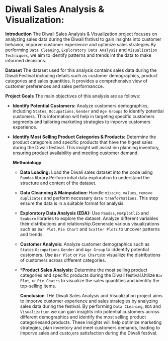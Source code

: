 # Diwali Sales Analysis & Visualization:

**Introduction**
The Diwali Sales Analysis & Visualization project focuses on analyzing sales data during the Diwali frstivsl to gain insights into customer behavior, imporve customer experience and optimize sales strategies.By performing `Data Cleaning`, `Exploratory Data Analysis` and `Visualization Techniques`, we aim to identify patterns and trends int the data to make informed decisions.

**Dataset**
The dataset used for this analysis contains sales data during the Diwali Festival including details such as customer demographics, product categories and sales quantities. It provides a comprehensive view of customer preferences and sales performancce.

**Project Goals**
The main  objectives of this analysis are as follows:
- **Identify Potential Customers:** Analyze customers demographics, including `States`, `Occupations`, `Gender` and `Age Groups` to identify potential customers. This information will help in targeting specific customers segments and tailoring marketing strategies to  imporve customers experience.
- **Identify Most Selling Product Categories & Products:** Determine the product categoreis and specific products that have the higest sales during the Diwali festival. This insight will assist inn planning inventory, ensuring product availability and meeting customer demand.

  **Methodology**
  - **Data Loading:** Load the Diwali sales dataset into the code using `Pandas` library.Perform intial data exploration to understand the structure and content of the dataset.
  - **Data Cleanning & Mainpulation:** Handle `missing values`, `remove duplicates` and perform necessary `data tranformations`. This step ensure the data is in a suitable format for analysis.
  - **Exploratory Data Analysis (EDA):** Use `Pandas`, `Metplotlib` and `Seaborn` libraries to explore the dataset. Analyze different variables their distributions and relationship.Geenerate various visualizations such as `Bar Plot`, `Pie Chart` and `Scatter Plots` to uncover patterns and trends.
  - **Customer Analysis:** Analyze customer demographics such as `States` `Occupations` `Gender` and `Age Group` to iddentify potential customers. Use `Bar Plot` or `Pie Charts`to visualiize the distributions of customers across different categories.
  - ***Product Sales Analysis:** Determine the most selling product categories and specific products during the Diwali festival.Utilize `Bar Plot`, or `Pie Chatrs` to visualize the sales quantities and identify the top-selling items.

    **Conclusion**
    THe Diwali Sales Analysis and Visualization project aims to imporve customer experience and sales strategies by analyzing sales data during the festival. By performing `Data CLeaning`, `EDA` and `Visualization` we can gain insights into potential customers across different demographics and identify the most selling product categoriesand products. These insights will help optimize marketing strategies, plan inventory and meet customers demands, leading to imporve sales and custo,ers satisfaction during the Diwali festival.
